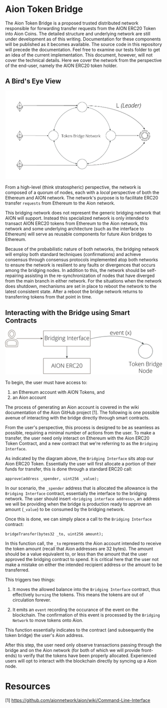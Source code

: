 # Aion Token Bridge

The Aion Token Bridge is a proposed trusted distributed network responsible for forwarding transfer requests from the AION ERC20 Token into Aion Coins. The detailed structure and underlying network are still under development as of this writing. Documentation for these components will be published as it becomes available. The source code in this repository will precede the documentation. Feel free to examine our tests folder to get an idea of the current implementation. This document, however, will not cover the technical details. Here we cover the network from the perspective of the end-user, namely the AION ERC20 token holder.

## A Bird's Eye View

![High level view of overall bridging architecture](images/thla.png)

From a high-level (think stratospheric) perspective, the network is composed of a quorum of nodes, each with a _local_ perspective of both the Ethereum and AION network. The network's purpose is to facilitate ERC20 transfer ``requests`` from Ethereum to the Aion network.

This bridging network does not represent the generic bridging network that AION will support. Instead this specialized network is only intended to transact AION ERC20 tokens from Ethereum to the Aion network, this network and some underlying architecture (such as the interface to Ethereum) will serve as reusable components for future Aion bridges to Ethereum.

Because of the probabilistic nature of both networks, the bridging network will employ both standard techniques (confirmations) and achieve consensus through consensus protocols implemented atop both networks to ensure the network is resilient to any faults or divergences that occurs among the bridging nodes. In addition to this, the network should be self-repairing assisting in the re-synchronization of nodes that have diverged from the main branch in either network. For the situations when the network does shutdown, mechanisms are set in place to reboot the network to the latest consistent state. After a reboot the bridge network returns to transferring tokens from that point in time.

## Interacting with the Bridge using Smart Contracts

![User/Ethereum side architecture](images/oua.png)

To begin, the user must have access to:

1) an Ethereum account with AION Tokens, and
2) an Aion account

The process of generating an Aion account is covered in the wiki documentation of the Aion GitHub project [1]. The following is one possible avenue of interacting with the bridge directly through smart contracts.

From the user's perspective, this process is designed to be as seamless as possible, requiring a minimal number of actions from the user. To make a transfer, the user need only interact on Ethereum with the Aion ERC20 Token Contract, and a new contract that we're referring to as the ``Bridging Interface``.

As indicated by the diagram above, the ``Bridging Interface`` sits atop our Aion ERC20 Token. Essentially the user will first allocate a portion of their funds for transfer, this is done through a standard ERC20 call:

~~~~
approve(address _spender, uint256 _value);
~~~~

In our scenario, the ``_spender`` address that is allocated the allowance is the ``Bridging Interface`` contract, essentially the interface to the bridging network. The user should insert ``<bridging interface address>``, an address we will be providing when the bridge is production ready to approve an amount (``_value``) to be consumed by the bridging network.

Once this is done, we can simply place a call to the ``Bridging Interface`` contract:

~~~~
bridgeTransfer(bytes32 _to, uint256 amount);
~~~~

In this function call, the ``_to`` represents the Aion account intended to receive the token amount (recall that Aion addresses are 32 bytes). The amount should be a value equivalent to, or less than the amount that the user approved the bridging contract to spend. It is critical here that the user not make a mistake on either the intended recipient address or the amount to be transferred. 

This triggers two things:

1) It moves the allowed balance into the ``Bridging Interface`` contract, thus effectively ``burning`` the tokens. This means the tokens are out of circulation forever.

2) It emits an ``event`` recording the occurance of the event on the blockchain. The confirmation of this event is processed by the ``Bridging Network`` to move tokens onto Aion.

This function essentially indicates to the contract (and subsequently the token bridge) the user's Aion address.

After this step, the user need only observe transactions passing through the bridge and on the Aion network (for both of which we will provide front-ends) to verify that the tokens have been properly allocated. Experienced users will opt to interact with the blockchain directly by syncing up a Aion node.

# Resources

[1] https://github.com/aionnetwork/aion/wiki/Command-Line-Interface